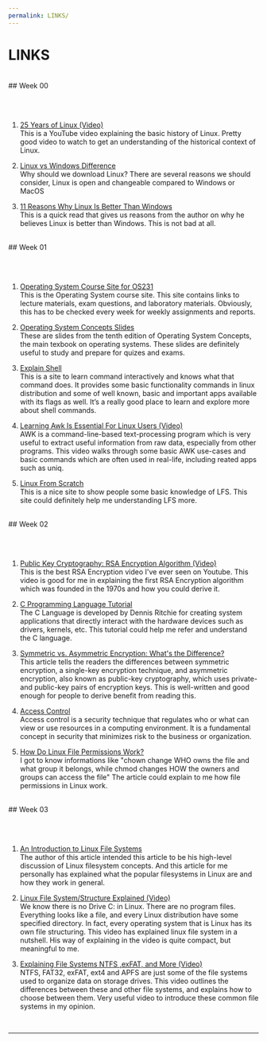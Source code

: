 ```yaml
---
permalink: LINKS/
---
```


# LINKS
<br>
## Week 00

<br> <br>
1. [25 Years of Linux (Video)](https://www.youtube.com/watch?v=qFTIc5frqw8&list=PLU_Er81tl-Vka_GPCCakU6NLuyVh5QICp/)<br>
This is a YouTube video explaining the basic history of Linux. Pretty good video to watch to get an understanding of the historical context of Linux.

2. [Linux vs Windows Difference](https://www.softwaretestinghelp.com/linux-vs-windows/)<br>
Why should we download Linux? There are several reasons we should consider, Linux is open and changeable compared to Windows or MacOS

3. [11 Reasons Why Linux Is Better Than Windows](https://itsfoss.com/linux-better-than-windows/)<br>
This is a quick read that gives us reasons from the author on why he believes Linux is better than Windows. This is not bad at all.
<br>
## Week 01

<br> <br>
1. [Operating System Course Site for OS231](https://os.vlsm.org/)<br>
This is the Operating System course site. This site contains links to lecture materials, exam questions, and laboratory materials. Obviously, this has to be checked every week for weekly assignments and reports.

2. [Operating System Concepts Slides](https://www.os-book.com/OS10/slide-dir/)<br>
These are slides from the tenth edition of Operating System Concepts, the main texbook on operating systems. These slides are definitely useful to study and prepare for quizes and exams.

3. [Explain Shell](https://explainshell.com/)<br>
This is a site to learn command interactively and knows what that command does. It provides some basic functionality commands in linux distribution and some of well known, basic and important apps available with its flags as well. It’s a really good place to learn and explore more about shell commands.

4. [Learning Awk Is Essential For Linux Users (Video)](https://www.youtube.com/watch?v=9YOZmI-zWok/)<br>
AWK is a command-line-based text-processing program which is very useful to extract useful information from raw data, especially from other programs. This video walks through some basic AWK use-cases and basic commands which are often used in real-life, including reated apps such as uniq.

5. [Linux From Scratch](https://www.linuxfromscratch.org/lfs/view/11.2/)<br>
This is a nice site to show people some basic knowledge of LFS. This site could definitely help me understanding LFS more.
<br>
## Week 02

<br> <br>
1. [Public Key Cryptography: RSA Encryption Algorithm (Video)](https://www.youtube.com/watch?v=wXB-V_Keiu8)<br>
This is the best RSA Encryption video I've ever seen on Youtube. This video is good for me in explaining the first RSA Encryption algorithm which was founded in the 1970s and how you could derive it.

2. [C Programming Language Tutorial](https://www.javatpoint.com/c-programming-language-tutorial)<br>
The C Language is developed by Dennis Ritchie for creating system applications that directly interact with the hardware devices such as drivers, kernels, etc. This tutorial could help me refer and understand the C language.

3. [Symmetric vs. Asymmetric Encryption: What's the Difference?](https://www.trentonsystems.com/blog/symmetric-vs-asymmetric-encryption)<br>
This article tells the readers the differences between symmetric encryption, a single-key encryption technique, and asymmetric encryption, also known as public-key cryptography, which uses private- and public-key pairs of encryption keys. This is well-written and good enough for people to derive benefit from reading this.

4. [Access Control](https://searchsecurity.techtarget.com/definition/access-control)<br>
Access control is a security technique that regulates who or what can view or use resources in a computing environment. It is a fundamental concept in security that minimizes risk to the business or organization.

5. [How Do Linux File Permissions Work?](https://www.howtogeek.com/67987/htg-explains-how-do-linux-file-permissions)<br>
I got to know informations like "chown change WHO owns the file and what group it belongs, while chmod changes HOW the owners and groups can access the file" The article could explain to me how file permissions in Linux work.
<br>
## Week 03

<br> <br>
1. [An Introduction to Linux File Systems](https://opensource.com/life/16/10/introduction-linux-filesystems/)<br>
The author of this article intended this article to be his high-level discussion of Linux filesystem concepts. And this article for me personally has explained what the popular filesystems in Linux are and how they work in general.

2. [Linux File System/Structure Explained (Video)](https://www.youtube.com/watch?v=HbgzrKJvDRw/)<br>
We know there is no Drive C: in Linux. There are no program files. Everything looks like a file, and every Linux distribution have some specified directory. In fact, every operating system that is Linux has its own file structuring. This video has explained linux file system in a nutshell. His way of explaining in the video is quite compact, but meaningful to me.

3. [Explaining File Systems NTFS ,exFAT, and More (Video)](https://www.youtube.com/watch?v=_h30HBYxtws/)<br>
NTFS, FAT32, exFAT, ext4 and APFS are just some of the file systems used to organize data on storage drives. This video outlines  the differences between these and other file systems, and explains how to choose between them. Very useful video to introduce these common file systems in my opinion.
<br>
 
<hr>
